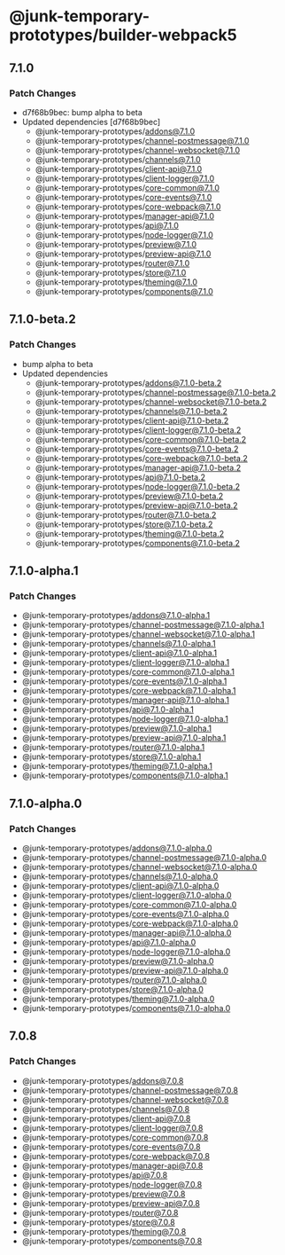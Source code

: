 # @junk-temporary-prototypes/builder-webpack5

## 7.1.0

### Patch Changes

- d7f68b9bec: bump alpha to beta
- Updated dependencies [d7f68b9bec]
  - @junk-temporary-prototypes/addons@7.1.0
  - @junk-temporary-prototypes/channel-postmessage@7.1.0
  - @junk-temporary-prototypes/channel-websocket@7.1.0
  - @junk-temporary-prototypes/channels@7.1.0
  - @junk-temporary-prototypes/client-api@7.1.0
  - @junk-temporary-prototypes/client-logger@7.1.0
  - @junk-temporary-prototypes/core-common@7.1.0
  - @junk-temporary-prototypes/core-events@7.1.0
  - @junk-temporary-prototypes/core-webpack@7.1.0
  - @junk-temporary-prototypes/manager-api@7.1.0
  - @junk-temporary-prototypes/api@7.1.0
  - @junk-temporary-prototypes/node-logger@7.1.0
  - @junk-temporary-prototypes/preview@7.1.0
  - @junk-temporary-prototypes/preview-api@7.1.0
  - @junk-temporary-prototypes/router@7.1.0
  - @junk-temporary-prototypes/store@7.1.0
  - @junk-temporary-prototypes/theming@7.1.0
  - @junk-temporary-prototypes/components@7.1.0

## 7.1.0-beta.2

### Patch Changes

- bump alpha to beta
- Updated dependencies
  - @junk-temporary-prototypes/addons@7.1.0-beta.2
  - @junk-temporary-prototypes/channel-postmessage@7.1.0-beta.2
  - @junk-temporary-prototypes/channel-websocket@7.1.0-beta.2
  - @junk-temporary-prototypes/channels@7.1.0-beta.2
  - @junk-temporary-prototypes/client-api@7.1.0-beta.2
  - @junk-temporary-prototypes/client-logger@7.1.0-beta.2
  - @junk-temporary-prototypes/core-common@7.1.0-beta.2
  - @junk-temporary-prototypes/core-events@7.1.0-beta.2
  - @junk-temporary-prototypes/core-webpack@7.1.0-beta.2
  - @junk-temporary-prototypes/manager-api@7.1.0-beta.2
  - @junk-temporary-prototypes/api@7.1.0-beta.2
  - @junk-temporary-prototypes/node-logger@7.1.0-beta.2
  - @junk-temporary-prototypes/preview@7.1.0-beta.2
  - @junk-temporary-prototypes/preview-api@7.1.0-beta.2
  - @junk-temporary-prototypes/router@7.1.0-beta.2
  - @junk-temporary-prototypes/store@7.1.0-beta.2
  - @junk-temporary-prototypes/theming@7.1.0-beta.2
  - @junk-temporary-prototypes/components@7.1.0-beta.2

## 7.1.0-alpha.1

### Patch Changes

- @junk-temporary-prototypes/addons@7.1.0-alpha.1
- @junk-temporary-prototypes/channel-postmessage@7.1.0-alpha.1
- @junk-temporary-prototypes/channel-websocket@7.1.0-alpha.1
- @junk-temporary-prototypes/channels@7.1.0-alpha.1
- @junk-temporary-prototypes/client-api@7.1.0-alpha.1
- @junk-temporary-prototypes/client-logger@7.1.0-alpha.1
- @junk-temporary-prototypes/core-common@7.1.0-alpha.1
- @junk-temporary-prototypes/core-events@7.1.0-alpha.1
- @junk-temporary-prototypes/core-webpack@7.1.0-alpha.1
- @junk-temporary-prototypes/manager-api@7.1.0-alpha.1
- @junk-temporary-prototypes/api@7.1.0-alpha.1
- @junk-temporary-prototypes/node-logger@7.1.0-alpha.1
- @junk-temporary-prototypes/preview@7.1.0-alpha.1
- @junk-temporary-prototypes/preview-api@7.1.0-alpha.1
- @junk-temporary-prototypes/router@7.1.0-alpha.1
- @junk-temporary-prototypes/store@7.1.0-alpha.1
- @junk-temporary-prototypes/theming@7.1.0-alpha.1
- @junk-temporary-prototypes/components@7.1.0-alpha.1

## 7.1.0-alpha.0

### Patch Changes

- @junk-temporary-prototypes/addons@7.1.0-alpha.0
- @junk-temporary-prototypes/channel-postmessage@7.1.0-alpha.0
- @junk-temporary-prototypes/channel-websocket@7.1.0-alpha.0
- @junk-temporary-prototypes/channels@7.1.0-alpha.0
- @junk-temporary-prototypes/client-api@7.1.0-alpha.0
- @junk-temporary-prototypes/client-logger@7.1.0-alpha.0
- @junk-temporary-prototypes/core-common@7.1.0-alpha.0
- @junk-temporary-prototypes/core-events@7.1.0-alpha.0
- @junk-temporary-prototypes/core-webpack@7.1.0-alpha.0
- @junk-temporary-prototypes/manager-api@7.1.0-alpha.0
- @junk-temporary-prototypes/api@7.1.0-alpha.0
- @junk-temporary-prototypes/node-logger@7.1.0-alpha.0
- @junk-temporary-prototypes/preview@7.1.0-alpha.0
- @junk-temporary-prototypes/preview-api@7.1.0-alpha.0
- @junk-temporary-prototypes/router@7.1.0-alpha.0
- @junk-temporary-prototypes/store@7.1.0-alpha.0
- @junk-temporary-prototypes/theming@7.1.0-alpha.0
- @junk-temporary-prototypes/components@7.1.0-alpha.0

## 7.0.8

### Patch Changes

- @junk-temporary-prototypes/addons@7.0.8
- @junk-temporary-prototypes/channel-postmessage@7.0.8
- @junk-temporary-prototypes/channel-websocket@7.0.8
- @junk-temporary-prototypes/channels@7.0.8
- @junk-temporary-prototypes/client-api@7.0.8
- @junk-temporary-prototypes/client-logger@7.0.8
- @junk-temporary-prototypes/core-common@7.0.8
- @junk-temporary-prototypes/core-events@7.0.8
- @junk-temporary-prototypes/core-webpack@7.0.8
- @junk-temporary-prototypes/manager-api@7.0.8
- @junk-temporary-prototypes/api@7.0.8
- @junk-temporary-prototypes/node-logger@7.0.8
- @junk-temporary-prototypes/preview@7.0.8
- @junk-temporary-prototypes/preview-api@7.0.8
- @junk-temporary-prototypes/router@7.0.8
- @junk-temporary-prototypes/store@7.0.8
- @junk-temporary-prototypes/theming@7.0.8
- @junk-temporary-prototypes/components@7.0.8

